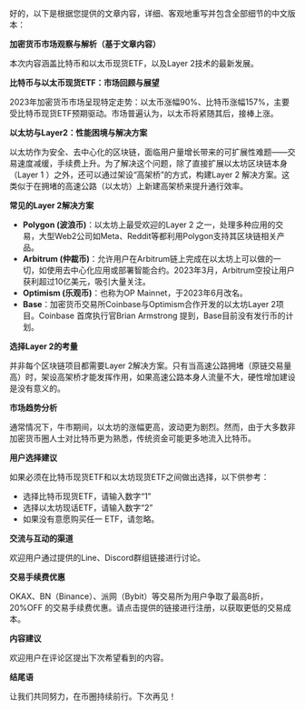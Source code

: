 好的，以下是根据您提供的文章内容，详细、客观地重写并包含全部细节的中文版本：

**加密货币市场观察与解析（基于文章内容）**

本次内容涵盖比特币和以太币现货ETF，以及Layer 2技术的最新发展。

**比特币与以太币现货ETF：市场回顾与展望**

2023年加密货币市场呈现特定走势：以太币涨幅90%、比特币涨幅157%，主要受比特币现货ETF预期驱动。市场普遍认为，以太币将紧随其后，接棒上涨。

**以太坊与Layer2：性能困境与解决方案**

以太坊作为安全、去中心化的区块链，面临用户量增长带来的可扩展性难题——交易速度减缓，手续费上升。为了解决这个问题，除了直接扩展以太坊区块链本身（Layer 1 ）之外，还可以通过架设“高架桥”的方式，构建Layer 2 解决方案。这类似于在拥堵的高速公路（以太坊）上新建高架桥来提升通行效率。

**常见的Layer 2解决方案**

*   **Polygon (波浪币)**：以太坊上最受欢迎的Layer 2 之一，处理多种应用的交易，大型Web2公司如Meta、Reddit等都利用Polygon支持其区块链相关产品。
*   **Arbitrum (仲裁币)**：允许用户在Arbitrum链上完成在以太坊上可以做的一切，如使用去中心化应用或部署智能合约。2023年3月，Arbitrum空投让用户获利超过10亿美元，吸引大量关注。
*   **Optimism (乐观币)**：也称为OP Mainnet，于2023年6月改名。
*   **Base**：加密货币交易所Coinbase与Optimism合作开发的以太坊Layer 2项目。Coinbase 首席执行官Brian Armstrong 提到，Base目前没有发行币的计划。

**选择Layer 2的考量**

并非每个区块链项目都需要Layer 2解决方案。只有当高速公路拥堵（原链交易量高）时，架设高架桥才能发挥作用，如果高速公路本身人流量不大，硬性增加建设是没有意义的。

**市场趋势分析**

通常情况下，牛市期间，以太坊的涨幅更高，波动更为剧烈。然而，由于大多数非加密货币圈人士对比特币更为熟悉，传统资金可能更多地流入比特币。

**用户选择建议**

如果必须在比特币现货ETF和以太坊现货ETF之间做出选择，以下供参考：

*   选择比特币现货ETF，请输入数字“1”
*   选择以太坊现话ETF，请输入数字“2”
*   如果没有意愿购买任一 ETF，请忽略。

**交流与互动的渠道**

欢迎用户通过提供的Line、Discord群组链接进行讨论。

**交易手续费优惠**

OKAX、BN（Binance）、派网（Bybit）等交易所为用户争取了最高8折，20%OFF 的交易手续费优惠。请点击提供的链接进行注册，以获取更低的交易成本。

**内容建议**

欢迎用户在评论区提出下次希望看到的内容。

**结尾语**

让我们共同努力，在币圈持续前行。下次再见！
